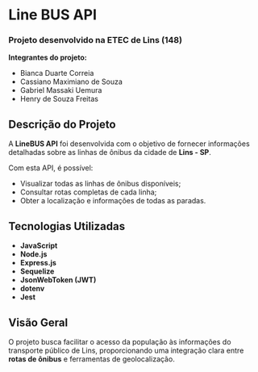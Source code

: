 # Line BUS API  

### Projeto desenvolvido na **ETEC de Lins (148)**  

**Integrantes do projeto:**  
- Bianca Duarte Correia  
- Cassiano Maximiano de Souza  
- Gabriel Massaki Uemura  
- Henry de Souza Freitas  

## Descrição do Projeto  

A **LineBUS API** foi desenvolvida com o objetivo de fornecer informações detalhadas sobre as linhas de ônibus da cidade de **Lins - SP**.  

Com esta API, é possível:  
- Visualizar todas as linhas de ônibus disponíveis;  
- Consultar rotas completas de cada linha;  
- Obter a localização e informações de todas as paradas.  


## Tecnologias Utilizadas  

- **JavaScript**  
- **Node.js**  
- **Express.js**  
- **Sequelize**  
- **JsonWebToken (JWT)**  
- **dotenv**  
- **Jest**  

## Visão Geral  

O projeto busca facilitar o acesso da população às informações do transporte público de Lins, proporcionando uma integração clara entre **rotas de ônibus** e ferramentas de geolocalização.  